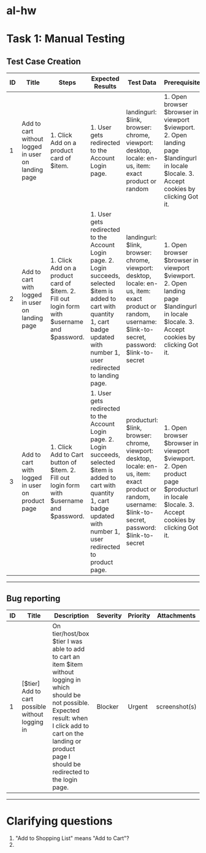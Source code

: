 # al-hw

# Task 1: Manual Testing

## Test Case Creation

|ID| Title | Steps | Expected Results | Test Data  | Prerequisite |
| - | - | - | - | - | - |
| 1 | Add to cart without logged in user on landing page | 1. Click Add on a product card of $item. | 1. User gets redirected to the Account Login page. | landingurl: $link, browser: chrome, viewport: desktop, locale: en-us, item: exact product or random | 1. Open browser $browser in viewport $viewport. 2. Open landing page $landingurl in locale $locale. 3. Accept cookies by clicking Got it.
| 2 | Add to cart with logged in user on landing page |1. Click Add on a product card of $item. 2. Fill out login form with $username and $password. |1. User gets redirected to the Account Login page. 2. Login succeeds, selected $item is added to cart with quantity 1, cart badge updated with number 1, user redirected to landing page. |landingurl: $link, browser: chrome, viewport: desktop, locale: en-us, item: exact product or random, username: $link-to-secret, password: $link-to-secret |1. Open browser $browser in viewport $viewport. 2. Open landing page $landingurl in locale $locale. 3. Accept cookies by clicking Got it.
| 3 | Add to cart with logged in user on product page |1. Click Add to Cart button of $item. 2. Fill out login form with $username and $password.|1. User gets redirected to the Account Login page. 2. Login succeeds, selected $item is added to cart with quantity 1, cart badge updated with number 1, user redirected to product page.|producturl: $link, browser: chrome, viewport: desktop, locale: en-us, item: exact product or random, username: $link-to-secret, password: $link-to-secret |1. Open browser $browser in viewport $viewport. 2. Open product page $producturl in locale $locale. 3. Accept cookies by clicking Got it.

---

## Bug reporting

|ID| Title | Description | Severity | Priority  | Attachments | 
| - | - | - | - | - | - |
| 1 | [$tier] Add to cart possible without logging in | On tier/host/box $tier I was able to add to cart an item $item without logging in which should be not possible. Expected result: when I click add to cart on the landing or product page I should be redirected to the login page. | Blocker | Urgent | screenshot(s) |


---

# Clarifying questions

1. "Add to Shopping List" means "Add to Cart"?
2. 